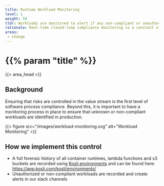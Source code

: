```yaml
---
title: Runtime Workload Monitoring
level: 1
weight: 50
tldr: Workloads are monitored to alert if any non-compliant or unauthorized change is discovered
rationale: Real-time closed-loop compliance monitoring is a constant vigil against threats
areas: 
 - change
---
```


# {{% param "title" %}}
{{< area_head >}}

## Background

Ensuring that risks are controlled in the value stream is the first level of
software process compliance.  Beyond this, it is important to have a monitoring
process in place to ensure that unknown or non-compliant workloads are identified
in production.

{{< figure src="/images/workload-monitoring.svg" alt="Workload Monitoring" >}}

## How we implement this control

* A full forensic history of all container runtimes, lambda functions and s3 buckets are recorded using [Kosli environments](https://www.kosli.com/blog/kosli-a-flight-data-recorder-for-your-runtime-environments/) and can be found here: https://app.kosli.com/kosli/environments/
* Unauthorized or non-compliant workloads are recorded and create alerts in our slack channels


